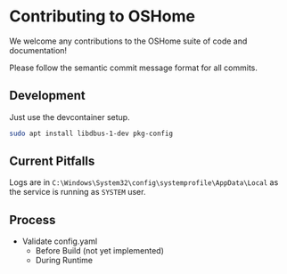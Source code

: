 # Contributing to OSHome

We welcome any contributions to the OSHome suite of code and documentation!

Please follow the semantic commit message format for all commits. 

## Development

Just use the devcontainer setup.

```bash
sudo apt install libdbus-1-dev pkg-config
```


## Current Pitfalls

Logs are in `C:\Windows\System32\config\systemprofile\AppData\Local` as the service is running as `SYSTEM` user.


## Process

- Validate config.yaml
  - Before Build (not yet implemented)
  - During Runtime
